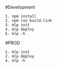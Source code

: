 #Development

```
1. npm install
2. npm run build:link
3. mlp init
4. mlp deploy
5. mlp -h

```

#PROD

```
1. mlp init
2. mlp deploy
4. mlp -h

```